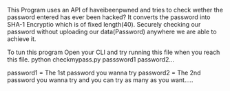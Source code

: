 This Program uses an API of haveibeenpwned and tries to check wether the password entered has ever been hacked?
It converts the password into SHA-1 Encryptio which is of fixed length(40).
Securely checking our password without uploading our data(Password) anywhere we are able to achieve it.

To tun this program Open your CLI and try running this file when you reach this file.
python checkmypass.py passsword1 password2...

password1 = The 1st password you wanna try
password2 = The 2nd password you wanna try 
and you can try as many as you want..... 
